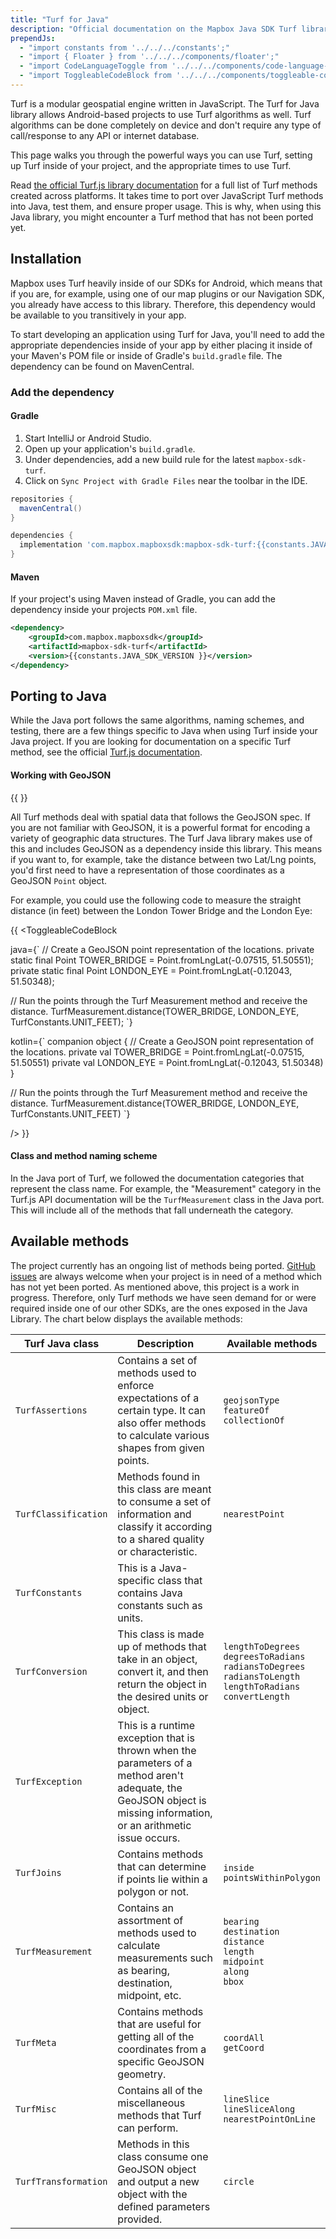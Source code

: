 ```yaml
---
title: "Turf for Java"
description: "Official documentation on the Mapbox Java SDK Turf library."
prependJs:
  - "import constants from '../../../constants';"
  - "import { Floater } from '../../../components/floater';"
  - "import CodeLanguageToggle from '../../../components/code-language-toggle';"
  - "import ToggleableCodeBlock from '../../../components/toggleable-code-block';"
---
```


Turf is a modular geospatial engine written in JavaScript. The Turf for Java library allows Android-based projects to use Turf algorithms as well. Turf algorithms can be done completely on device and don't require any type of call/response to any API or internet database.

This page walks you through the powerful ways you can use Turf, setting up Turf inside of your project, and the appropriate times to use Turf.

Read [the official Turf.js library documentation](http://turfjs.org/) for a full list of Turf methods created across platforms. It takes time to port over JavaScript Turf methods into Java, test them, and ensure proper usage. This is why, when using this Java library, you might encounter a Turf method that has not been ported yet.

## Installation

Mapbox uses Turf heavily inside of our SDKs for Android, which means that if you are, for example, using one of our map plugins or our Navigation SDK, you already have access to this library. Therefore, this dependency would be available to you transitively in your app.

To start developing an application using Turf for Java, you'll need to add the appropriate dependencies inside of your app by either placing it inside of your Maven's POM file or inside of Gradle's `build.gradle` file. The dependency can be found on MavenCentral.

### Add the dependency

#### Gradle

1. Start IntelliJ or Android Studio.
2. Open up your application's `build.gradle`.
4. Under dependencies, add a new build rule for the latest `mapbox-sdk-turf`.
5. Click on `Sync Project with Gradle Files` near the toolbar in the IDE.

```groovy
repositories {
  mavenCentral()
}

dependencies {
  implementation 'com.mapbox.mapboxsdk:mapbox-sdk-turf:{{constants.JAVA_SDK_VERSION }}'
}
```

#### Maven

If your project's using Maven instead of Gradle, you can add the dependency inside your projects `POM.xml` file.

```xml
<dependency>
    <groupId>com.mapbox.mapboxsdk</groupId>
    <artifactId>mapbox-sdk-turf</artifactId>
    <version>{{constants.JAVA_SDK_VERSION }}</version>
</dependency>
```

## Porting to Java

While the Java port follows the same algorithms, naming schemes, and testing, there are a few things specific to Java when using Turf inside your Java project. If you are looking for documentation on a specific Turf method, see the official [Turf.js documentation](http://turfjs.org/).

#### Working with GeoJSON

{{
  <Floater
    url="https://www.mapbox.com/help/define-geojson/"
    title="About GeoJSON"
    category="Info"
    text="Learn more about GeoJSON, the basic file format for geolocation data"
  />
}}

All Turf methods deal with spatial data that follows the GeoJSON spec. If you are not familiar with GeoJSON, it is a powerful format for encoding a variety of geographic data structures. The Turf Java library makes use of this and includes GeoJSON as a dependency inside this library. This means if you want to, for example, take the distance between two Lat/Lng points, you'd first need to have a representation of those coordinates as a GeoJSON `Point` object.

For example, you could use the following code to measure the straight distance (in feet) between the London Tower Bridge and the London Eye:

{{
<CodeLanguageToggle id="turf-example" />
<ToggleableCodeBlock

java={`
// Create a GeoJSON point representation of the locations.
private static final Point TOWER_BRIDGE = Point.fromLngLat(-0.07515, 51.50551);
private static final Point LONDON_EYE = Point.fromLngLat(-0.12043, 51.50348);

// Run the points through the Turf Measurement method and receive the distance.
TurfMeasurement.distance(TOWER_BRIDGE, LONDON_EYE, TurfConstants.UNIT_FEET);
`}

kotlin={`
companion object {
// Create a GeoJSON point representation of the locations.
private val TOWER_BRIDGE = Point.fromLngLat(-0.07515, 51.50551)
private val LONDON_EYE = Point.fromLngLat(-0.12043, 51.50348)
}

// Run the points through the Turf Measurement method and receive the distance.
TurfMeasurement.distance(TOWER_BRIDGE, LONDON_EYE, TurfConstants.UNIT_FEET)
`}

/>
}}

#### Class and method naming scheme

In the Java port of Turf, we followed the documentation categories that represent the class name. For example, the "Measurement" category in the Turf.js API documentation will be the `TurfMeasurement` class in the Java port. This will include all of the methods that fall underneath the category.

## Available methods

The project currently has an ongoing list of methods being ported. [GitHub issues](https://github.com/mapbox/mapbox-java/issues) are always welcome when your project is in need of a method which has not yet been ported. As mentioned above, this project is a work in progress. Therefore, only Turf methods we have seen demand for or were required inside one of our other SDKs, are the ones exposed in the Java Library. The chart below displays the available methods:

| Turf Java class | Description | Available methods |
| --- | --- | --- |
| `TurfAssertions` | Contains a set of methods used to enforce expectations of a certain type. It can also offer methods to calculate various shapes from given points. | `geojsonType` <br> `featureOf` <br> `collectionOf` |
| `TurfClassification` | Methods found in this class are meant to consume a set of information and classify it according to a shared quality or characteristic. | `nearestPoint` |
| `TurfConstants` | This is a Java-specific class that contains Java constants such as units. | |
| `TurfConversion` | This class is made up of methods that take in an object, convert it, and then return the object in the desired units or object. | `lengthToDegrees` <br> `degreesToRadians` <br> `radiansToDegrees` <br> `radiansToLength` <br> `lengthToRadians` <br> `convertLength` |
| `TurfException` | This is a runtime exception that is thrown when the parameters of a method aren't adequate, the GeoJSON object is missing information, or an arithmetic issue occurs. | |
| `TurfJoins` | Contains methods that can determine if points lie within a polygon or not. | `inside` <br> `pointsWithinPolygon`
| `TurfMeasurement` | Contains an assortment of methods used to calculate measurements such as bearing, destination, midpoint, etc. | `bearing` <br> `destination` <br> `distance` <br> `length` <br> `midpoint` <br> `along` <br> `bbox` |
| `TurfMeta` | Contains methods that are useful for getting all of the coordinates from a specific GeoJSON geometry. | `coordAll` <br> `getCoord` |
| `TurfMisc` | Contains all of the miscellaneous methods that Turf can perform. | `lineSlice`<br> `lineSliceAlong` <br> `nearestPointOnLine` |
| `TurfTransformation` | Methods in this class consume one GeoJSON object and output a new object with the defined parameters provided. | `circle` |
